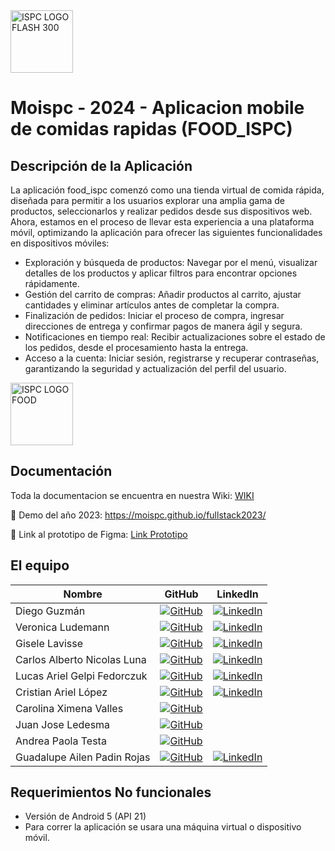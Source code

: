 
<link rel="stylesheet" href="https://cdnjs.cloudflare.com/ajax/libs/font-awesome/6.0.0-beta3/css/all.min.css">

<img src="https://github.com/user-attachments/assets/0bf52317-646d-4954-be80-caa421b0206d" alt="ISPC LOGO FLASH 300" width="100"/>

# Moispc - 2024 - Aplicacion mobile de comidas rapidas (FOOD_ISPC)

## Descripción de la Aplicación
La aplicación food_ispc comenzó como una tienda virtual de comida rápida, diseñada para permitir a los usuarios explorar una amplia gama de productos, seleccionarlos y realizar pedidos desde sus dispositivos web. Ahora, estamos en el proceso de llevar esta experiencia a una plataforma móvil, optimizando la aplicación para ofrecer las siguientes funcionalidades en dispositivos móviles:

* Exploración y búsqueda de productos: Navegar por el menú, visualizar detalles de los productos y aplicar filtros para encontrar opciones rápidamente.
* Gestión del carrito de compras: Añadir productos al carrito, ajustar cantidades y eliminar artículos antes de completar la compra.
* Finalización de pedidos: Iniciar el proceso de compra, ingresar direcciones de entrega y confirmar pagos de manera ágil y segura.
* Notificaciones en tiempo real: Recibir actualizaciones sobre el estado de los pedidos, desde el procesamiento hasta la entrega.
* Acceso a la cuenta: Iniciar sesión, registrarse y recuperar contraseñas, garantizando la seguridad y actualización del perfil del usuario.

<img src="https://github.com/user-attachments/assets/51a8f7ad-f85c-4c18-ae37-a978410f24bc" alt="ISPC LOGO FOOD" width="100"/>


## Documentación

Toda la documentacion se encuentra en nuestra Wiki: [WIKI](https://shre.ink/WikiFood)

🚀 Demo del año 2023: https://moispc.github.io/fullstack2023/

🚀 Link al prototipo de Figma: <a href="https://www.figma.com/proto/WrbWkPSvLvUgsr9VDRCSAf/proyecto-ISPC?page-id=0%3A1&node-id=467-564&node-type=frame&viewport=773%2C-946%2C0.24&t=VYV2FknRzmrYrS8B-1&scaling=scale-down&content-scaling=fixed&starting-point-node-id=445%3A1316" target="_blank">Link Prototipo</a>

## El equipo


| Nombre                      | GitHub                               | LinkedIn                                          |
|-----------------------------|--------------------------------------|---------------------------------------------------|
| Diego Guzmán                | [![GitHub](https://img.icons8.com/ios-filled/50/000000/github.png)](https://github.com/cerveux-learning) | [![LinkedIn](https://img.icons8.com/ios-filled/50/000000/linkedin.png)](https://www.linkedin.com/in/diego-guzm%C3%A1n-cerveux/) |
| Veronica Ludemann           | [![GitHub](https://img.icons8.com/ios-filled/50/000000/github.png)](https://github.com/veroludemann) | [![LinkedIn](https://img.icons8.com/ios-filled/50/000000/linkedin.png)](https://www.linkedin.com/in/veronica-ludemann/) |
| Gisele Lavisse              | [![GitHub](https://img.icons8.com/ios-filled/50/000000/github.png)](https://github.com/gigilavisse) | [![LinkedIn](https://img.icons8.com/ios-filled/50/000000/linkedin.png)](https://www.linkedin.com/in/gisele-lavisse-934540246/) |
| Carlos Alberto Nicolas Luna | [![GitHub](https://img.icons8.com/ios-filled/50/000000/github.png)](https://github.com/NicolasLuna12) | [![LinkedIn](https://img.icons8.com/ios-filled/50/000000/linkedin.png)](https://www.linkedin.com/in/nicolas-luna-632612106/) |
| Lucas Ariel Gelpi Fedorczuk | [![GitHub](https://img.icons8.com/ios-filled/50/000000/github.png)](https://github.com/lucasGelpi) | [![LinkedIn](https://img.icons8.com/ios-filled/50/000000/linkedin.png)](https://www.linkedin.com/in/lucas-gelpi/) |
| Cristian Ariel López        | [![GitHub](https://img.icons8.com/ios-filled/50/000000/github.png)](https://github.com/Kronomio) | [![LinkedIn](https://img.icons8.com/ios-filled/50/000000/linkedin.png)](https://www.linkedin.com/in/cristianlopez-ok/) |
| Carolina Ximena Valles      | [![GitHub](https://img.icons8.com/ios-filled/50/000000/github.png)](https://github.com/CarolinaV22) |                                                   |
| Juan Jose Ledesma           | [![GitHub](https://img.icons8.com/ios-filled/50/000000/github.png)](https://github.com/acantoscurria) |                                                   |
| Andrea Paola Testa          | [![GitHub](https://img.icons8.com/ios-filled/50/000000/github.png)](https://github.com/PaoTes) |                                                   |
| Guadalupe Ailen Padin Rojas | [![GitHub](https://img.icons8.com/ios-filled/50/000000/github.png)](https://github.com/GPRNomade) | [![LinkedIn](https://img.icons8.com/ios-filled/50/000000/linkedin.png)](https://www.linkedin.com/in/guadalupepadinrojas/) |




## Requerimientos No funcionales
* Versión de Android 5 (API 21) 
* Para correr la aplicación se usara una máquina virtual o dispositivo móvil.

